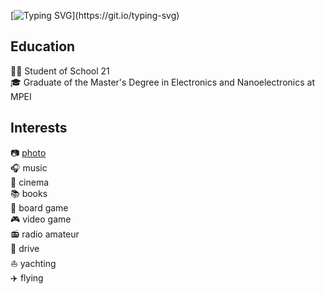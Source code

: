 [![Typing SVG](https://readme-typing-svg.demolab.com?font=Fira+Code&pause=1000&random=false&width=435&lines=Hi%2C+I'm+Sergey!)](https://git.io/typing-svg)

## Education
👨‍🎓 Student of School 21  
🎓 Graduate of the Master's Degree in Electronics and Nanoelectronics at MPEI

## Interests
:camera: [photo](https://instagram.com/roofsofmoscow)  
:headphones: music  
:cinema: cinema  
:books: books  
:game_die: board game  
:video_game: video game  
:radio: radio amateur  
:car: drive  
:sailboat: yachting  
:airplane: flying
